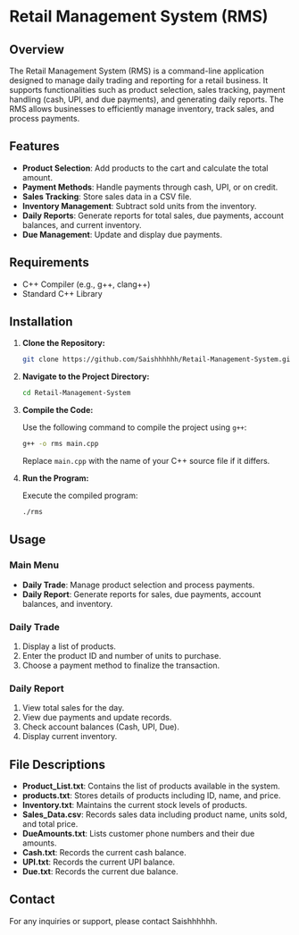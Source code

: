 # Retail Management System (RMS)

## Overview

The Retail Management System (RMS) is a command-line application designed to manage daily trading and reporting for a retail business. It supports functionalities such as product selection, sales tracking, payment handling (cash, UPI, and due payments), and generating daily reports. The RMS allows businesses to efficiently manage inventory, track sales, and process payments.

## Features

- **Product Selection**: Add products to the cart and calculate the total amount.
- **Payment Methods**: Handle payments through cash, UPI, or on credit.
- **Sales Tracking**: Store sales data in a CSV file.
- **Inventory Management**: Subtract sold units from the inventory.
- **Daily Reports**: Generate reports for total sales, due payments, account balances, and current inventory.
- **Due Management**: Update and display due payments.

## Requirements

- C++ Compiler (e.g., g++, clang++)
- Standard C++ Library

## Installation

1. **Clone the Repository:**

    ```bash
    git clone https://github.com/Saishhhhhh/Retail-Management-System.git
    ```

2. **Navigate to the Project Directory:**

    ```bash
    cd Retail-Management-System
    ```

3. **Compile the Code:**

    Use the following command to compile the project using `g++`:

    ```bash
    g++ -o rms main.cpp
    ```

    Replace `main.cpp` with the name of your C++ source file if it differs.

4. **Run the Program:**

    Execute the compiled program:

    ```bash
    ./rms
    ```

## Usage

### Main Menu

- **Daily Trade**: Manage product selection and process payments.
- **Daily Report**: Generate reports for sales, due payments, account balances, and inventory.

### Daily Trade

1. Display a list of products.
2. Enter the product ID and number of units to purchase.
3. Choose a payment method to finalize the transaction.

### Daily Report

1. View total sales for the day.
2. View due payments and update records.
3. Check account balances (Cash, UPI, Due).
4. Display current inventory.

## File Descriptions

- **Product_List.txt**: Contains the list of products available in the system.
- **products.txt**: Stores details of products including ID, name, and price.
- **Inventory.txt**: Maintains the current stock levels of products.
- **Sales_Data.csv**: Records sales data including product name, units sold, and total price.
- **DueAmounts.txt**: Lists customer phone numbers and their due amounts.
- **Cash.txt**: Records the current cash balance.
- **UPI.txt**: Records the current UPI balance.
- **Due.txt**: Records the current due balance.

## Contact

For any inquiries or support, please contact Saishhhhhh.
